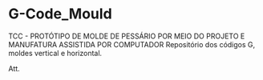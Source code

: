 # G-Code_Mould

TCC - PROTÓTIPO DE MOLDE DE PESSÁRIO POR MEIO DO PROJETO E MANUFATURA ASSISTIDA POR COMPUTADOR
Repositório dos códigos G, moldes vertical e horizontal.

Att.
